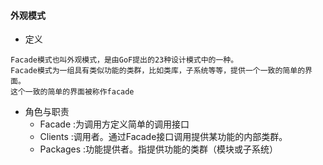 #### 外观模式

* 定义
```comment 
Facade模式也叫外观模式，是由GoF提出的23种设计模式中的一种。
Facade模式为一组具有类似功能的类群，比如类库，子系统等等，提供一个一致的简单的界面。
这个一致的简单的界面被称作facade
```

* 角色与职责
    - Facade :为调用方定义简单的调用接口
    - Clients :调用者。通过Facade接口调用提供某功能的内部类群。
    - Packages :功能提供者。指提供功能的类群（模块或子系统）
